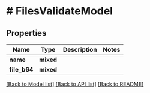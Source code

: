 # # FilesValidateModel

## Properties

Name | Type | Description | Notes
------------ | ------------- | ------------- | -------------
**name** | **mixed** |  |
**file_b64** | **mixed** |  |

[[Back to Model list]](../../README.md#models) [[Back to API list]](../../README.md#endpoints) [[Back to README]](../../README.md)
